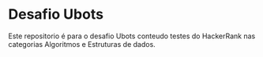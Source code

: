 # Desafio Ubots

Este repositorio é para o desafio Ubots conteudo testes do HackerRank nas categorias Algoritmos e Estruturas de dados.

